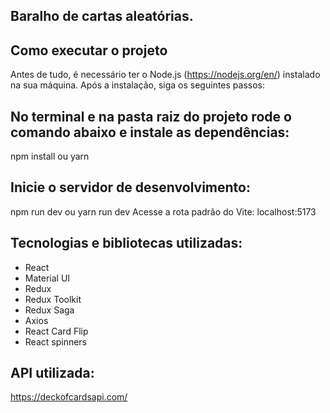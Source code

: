 ## Baralho de cartas aleatórias.

## Como executar o projeto
Antes de tudo, é necessário ter o Node.js (https://nodejs.org/en/) instalado na sua máquina. Após a instalação, siga os seguintes passos:

## No terminal e na pasta raiz do projeto rode o comando abaixo e instale as dependências:
npm install ou yarn

## Inicie o servidor de desenvolvimento:
npm run dev ou yarn run dev
Acesse a rota padrão do Vite: localhost:5173

## Tecnologias e bibliotecas utilizadas:
- React
- Material UI
- Redux
- Redux Toolkit
- Redux Saga
- Axios
- React Card Flip
- React spinners

## API utilizada:
https://deckofcardsapi.com/






